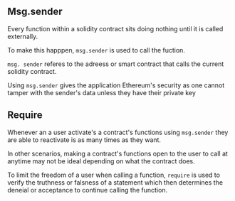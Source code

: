 ## Msg.sender

Every function within a solidity contract sits doing nothing until it is called externally. 

To make this happpen, `msg.sender` is used to call the fuction.

`msg. sender` referes to the adreess or smart contract that calls the current solidity contract.


Using `msg.sender` gives the application Ethereum's security as one cannot tamper with the sender's data unless they have their private key

## Require

Whenever an a user activate's a contract's functions using `msg.sender` they are able to reactivate is as many times as they want.

In other scenarios, making a contract's functions open to the user to call at anytime may not be ideal depending on what the contract does.

To limit the freedom of a user when calling a function, `require` is used to verify the truthness or falsness of a statement which then determines the deneial or acceptance to continue calling the function.

